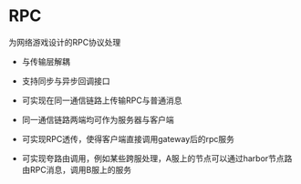 # RPC

为网络游戏设计的RPC协议处理

* 与传输层解耦

* 支持同步与异步回调接口

* 可实现在同一通信链路上传输RPC与普通消息

* 同一通信链路两端均可作为服务器与客户端

* 可实现RPC透传，使得客户端直接调用gateway后的rpc服务

* 可实现夸路由调用，例如某些跨服处理，A服上的节点可以通过harbor节点路由RPC消息，调用B服上的服务









